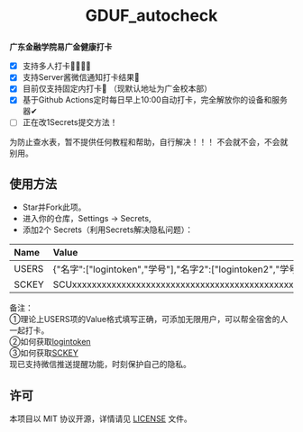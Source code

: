 <h1 align="center">

GDUF_autocheck

</h1>

**广东金融学院易广金健康打卡**
- [x] 支持多人打卡👨‍👩‍👧‍👧
- [x] 支持Server酱微信通知打卡结果💬
- [x] 目前仅支持固定内打卡🏫 （现默认地址为广金校本部）
- [x] 基于Github Actions定时每日早上10:00自动打卡，完全解放你的设备和服务器✔
- [ ] 正在改1Secrets提交方法！

为防止查水表，暂不提供任何教程和帮助，自行解决！！！
不会就不会，不会就别用。

## 使用方法
- Star并Fork此项。<br>
- 进入你的仓库，Settings → Secrets,
- 添加2个 Secrets（利用Secrets解决隐私问题）：

|Name |Value                                                        |
|:----|:------------------------------------------------------------|
|USERS|{"名字":["logintoken","学号"],"名字2":["logintoken2","学号2"]}|
|SCKEY|SCUxxxxxxxxxxxxxxxxxxxxxxxxxxxxxxxxxxxxxxxxxxxxxxxxxxxx      |

备注：<br>
①理论上USERS项的Value格式填写正确，可添加无限用户，可以帮全宿舍的人一起打卡。<br>
②如何获取[logintoken](如何获取logintoken.pdf) <br>
③如何获取[SCKEY](如何获取SCKEY.pdf)<br>
现已支持微信推送提醒功能，时刻保护自己的隐私。



## 许可
本项目以 MIT 协议开源，详情请见 [LICENSE](LICENSE) 文件。
